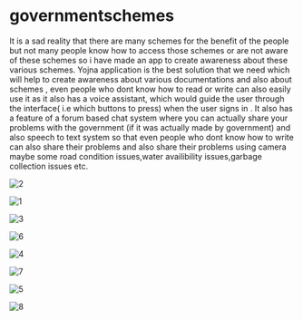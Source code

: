 # governmentschemes

It is a sad reality that there are many schemes for the benefit of the people but not many people know how to access those schemes or are not aware of these schemes so i have made an app to create awareness about these various schemes.
Yojna application is the best solution that we need which will help to create awareness about various documentations and also about schemes , even people who dont know how to read or write can also easily use it as it also has a voice assistant, which would guide the user through the interface( i.e which buttons to press) when the user signs in .
It also has a feature of a forum based chat system where you can actually share your problems with the government (if it was actually made by government) and also speech to text system so that even people who dont know how to write can also share their problems and also share their problems using camera maybe some road condition issues,water availibility issues,garbage collection issues etc.

![2](https://github.com/ANUJT65/Yojna-an-initiative-by-people/assets/123918593/27394645-fa18-4224-a8b6-09c18b1ec804)

![1](https://github.com/ANUJT65/Yojna-an-initiative-by-people/assets/123918593/2abe7a1d-3ecd-40f4-a804-9af5cd9228bb)

![3](https://github.com/ANUJT65/Yojna-an-initiative-by-people/assets/123918593/11908b80-7ee9-486e-b789-2b8e02c9cfce)

![6](https://github.com/ANUJT65/Yojna-an-initiative-by-people/assets/123918593/35f8189a-9bbd-4259-81d8-f7ababca3dea)

![4](https://github.com/ANUJT65/Yojna-an-initiative-by-people/assets/123918593/918402c5-891b-4322-b1ee-cfe5fc8b2396)

![7](https://github.com/ANUJT65/Yojna-an-initiative-by-people/assets/123918593/1c7c3163-152e-4777-9952-ddc907a75003)

![5](https://github.com/ANUJT65/Yojna-an-initiative-by-people/assets/123918593/4ec40951-157c-48c8-a9ef-c11d09879460)

![8](https://github.com/ANUJT65/Yojna-an-initiative-by-people/assets/123918593/2364242e-a4d8-453f-9ca6-9f7602b8c8b1)
